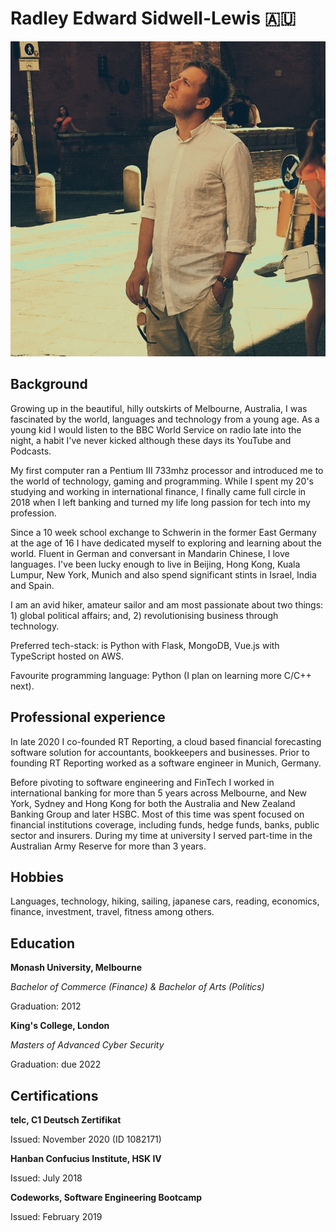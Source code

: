 # Radley Edward Sidwell-Lewis 🇦🇺

![about-author](../assets/about-author-001.jpeg)

## Background

Growing up in the beautiful, hilly outskirts of Melbourne, Australia, I was fascinated by the world, languages and technology from a young age. As a young kid I would listen to the BBC World Service on radio late into the night, a habit I've never kicked although these days its YouTube and Podcasts. 

My first computer ran a Pentium III 733mhz processor and introduced me to the world of technology, gaming and programming. While I spent my 20's studying and working in international finance, I finally came full circle in 2018 when I left banking and turned my life long passion for tech into my profession.

Since a 10 week school exchange to Schwerin in the former East Germany at the age of 16 I have dedicated myself to exploring and learning about the world. Fluent in German and conversant in Mandarin Chinese, I love languages. I've been lucky enough to live in Beijing, Hong Kong, Kuala Lumpur, New York, Munich and also spend significant stints in Israel, India and Spain. 

I am an avid hiker, amateur sailor and am most passionate about two things: 1) global political affairs; and, 2) revolutionising business through technology.

Preferred tech-stack: is Python with Flask, MongoDB, Vue.js with TypeScript hosted on AWS.

Favourite programming language: Python (I plan on learning more C/C++ next).

## Professional experience

In late 2020 I co-founded RT Reporting, a cloud based financial forecasting software solution for accountants, bookkeepers and businesses. Prior to founding RT Reporting worked as a software engineer in Munich, Germany. 

Before pivoting to software engineering and FinTech I worked in international banking for more than 5 years across Melbourne, and New York, Sydney and Hong Kong for both the Australia and New Zealand Banking Group and later HSBC. Most of this time was spent focused on financial institutions coverage, including funds, hedge funds, banks, public sector and insurers. During my time at university I served part-time in the Australian Army Reserve for more than 3 years.

## Hobbies

Languages, technology, hiking, sailing, japanese cars, reading, economics, finance, investment, travel, fitness among others.

## Education

**Monash University, Melbourne**

*Bachelor of Commerce (Finance) & Bachelor of Arts (Politics)*

Graduation: 2012

**King's College, London**

*Masters of Advanced Cyber Security*

Graduation: due 2022

## Certifications

**telc, C1 Deutsch Zertifikat**

Issued: November 2020 (ID 1082171)

**Hanban Confucius Institute, HSK IV**

Issued: July 2018

**Codeworks, Software Engineering Bootcamp**

Issued: February 2019